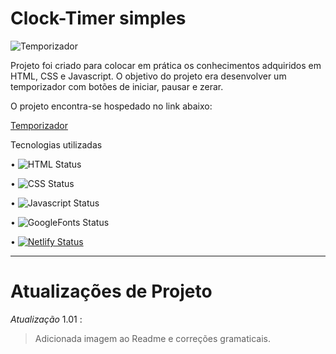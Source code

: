 # Clock-Timer simples 


![Temporizador](https://user-images.githubusercontent.com/71226047/179369530-cb829f3d-8b83-4f66-9cbb-47bfce1864de.jpg)


Projeto foi criado para colocar em prática os conhecimentos adquiridos em HTML, CSS e Javascript.
O objetivo do projeto era desenvolver um temporizador com botões de iniciar, pausar e zerar.

O projeto encontra-se hospedado no link abaixo:


[Temporizador](https://clocktimer101.netlify.app/)

Tecnologias utilizadas 

• 	   ![HTML Status](https://img.shields.io/badge/HTML5-E34F26?style=for-the-badge&logo=html5&logoColor=white)

• 	   ![CSS Status](https://img.shields.io/badge/CSS3-1572B6?style=for-the-badge&logo=css3&logoColor=white)

•      ![Javascript Status](https://img.shields.io/badge/JavaScript-323330?style=for-the-badge&logo=javascript&logoColor=F7DF1E)

•      ![GoogleFonts Status](https://img.shields.io/badge/Google-Fonts-green)

•	     [![Netlify Status](https://api.netlify.com/api/v1/badges/4fcccf50-a6d6-452b-839e-6852f4824112/deploy-status)](https://app.netlify.com/sites/clocktimer101/deploys)


______________________________________________________________________________________________________________________________________________________________
# Atualizações de Projeto

*Atualização* 1.01 :
> Adicionada imagem ao Readme e correções gramaticais.

